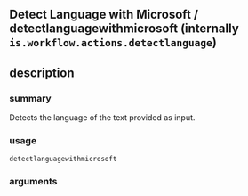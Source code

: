 
## Detect Language with Microsoft / detectlanguagewithmicrosoft (internally `is.workflow.actions.detectlanguage`)



## description
### summary
Detects the language of the text provided as input.


### usage
`detectlanguagewithmicrosoft `

### arguments

